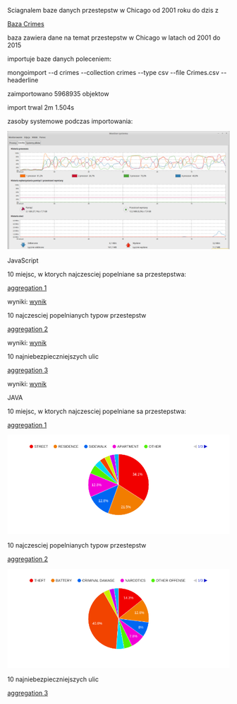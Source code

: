 Sciagnalem baze danych przestepstw w Chicago od 2001 roku do dzis z

[Baza Crimes](http://catalog.data.gov/dataset/crimes-2001-to-present-398a4)

baza zawiera dane na temat przestepstw w Chicago w latach od 2001 do 2015

importuje baze danych poleceniem:

mongoimport --d crimes --collection crimes --type csv --file Crimes.csv --headerline

zaimportowano 5968935 objektow

import trwal 2m 1.504s

zasoby systemowe podczas importowania:

![Rys1](https://github.com/twasilewski/noSQL_labs/blob/noSQL_labs/zad3/rys1_1.png)

JavaScript

10 miejsc, w ktorych najczesciej popelniane sa przestepstwa:

[aggregation 1](https://github.com/twasilewski/noSQL_labs/blob/noSQL_labs/zad3/agg_1.js)

wyniki: [wynik](https://github.com/twasilewski/noSQL_labs/blob/noSQL_labs/zad3/wynik1)

10 najczesciej popelnianych typow przestepstw

[aggregation 2](https://github.com/twasilewski/noSQL_labs/blob/noSQL_labs/zad3/agg_2.js)

wyniki: [wynik](https://github.com/twasilewski/noSQL_labs/blob/noSQL_labs/zad3/wynik2)

10 najniebezpieczniejszych ulic

[aggregation 3](https://github.com/twasilewski/noSQL_labs/blob/noSQL_labs/zad3/agg_3.js)

wyniki: [wynik](https://github.com/twasilewski/noSQL_labs/blob/noSQL_labs/zad3/wynik3)

JAVA

10 miejsc, w ktorych najczesciej popelniane sa przestepstwa:

[aggregation 1](https://github.com/twasilewski/noSQL_labs/blob/noSQL_labs/zad3/agg1.java_function)

![wykres 1](https://github.com/twasilewski/noSQL_labs/blob/noSQL_labs/zad3/wynik1_wykres.png?raw=true)

10 najczesciej popelnianych typow przestepstw

[aggregation 2](https://github.com/twasilewski/noSQL_labs/blob/noSQL_labs/zad3/agg2.java_function)

![Wykres 2](https://github.com/twasilewski/noSQL_labs/blob/noSQL_labs/zad3/wynik2_wykres.png?raw=true)

10 najniebezpieczniejszych ulic

[aggregation 3](https://github.com/twasilewski/noSQL_labs/blob/noSQL_labs/zad3/agg3.java_function)

